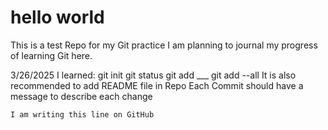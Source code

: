 # hello world

This is a test Repo for my Git practice
I am planning to journal my progress of learning Git here. 

3/26/2025
    I learned:
        git init
        git status
        git add ___
        git add --all 
    It is also recommended to add README file in Repo
    Each Commit should have a message to describe each change

    I am writing this line on GitHub
